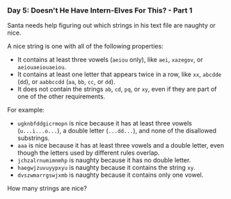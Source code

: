 ### Day 5: Doesn't He Have Intern-Elves For This? - Part 1

Santa needs help figuring out which strings in his text file are naughty or nice.

A nice string is one with all of the following properties:
- It contains at least three vowels (`aeiou` only), like `aei`, `xazegov`, or `aeiouaeiouaeiou`.
- It contains at least one letter that appears twice in a row, like `xx`, `abcdde` (`dd`), or `aabbccdd` (`aa`, `bb`, `cc`, or `dd`).
- It does not contain the strings `ab`, `cd`, `pq`, or `xy`, even if they are part of one of the other requirements.

For example:
- `ugknbfddgicrmopn` is nice because it has at least three vowels (`u...i...o...`), a double letter (`...dd...`), and none of the disallowed substrings.
- `aaa` is nice because it has at least three vowels and a double letter, even though the letters used by different rules overlap.
- `jchzalrnumimnmhp` is naughty because it has no double letter.
- `haegwjzuvuyypxyu` is naughty because it contains the string `xy`.
- `dvszwmarrgswjxmb` is naughty because it contains only one vowel.

How many strings are nice?